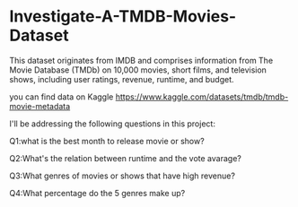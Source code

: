 # Investigate-A-TMDB-Movies-Dataset

This dataset originates from IMDB and comprises information from The Movie Database (TMDb) on 10,000 movies, short films, and television shows, including user ratings, revenue, runtime, and budget.

you can find data on Kaggle https://www.kaggle.com/datasets/tmdb/tmdb-movie-metadata 

I'll be addressing the following questions in this project:

Q1:what is the best month to release movie or show?

Q2:What's the relation between runtime and the vote avarage?

Q3:What genres of movies or shows that have high revenue?

Q4:What percentage do the 5 genres make up?
